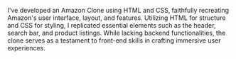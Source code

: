 I've developed an Amazon Clone using HTML and CSS, faithfully recreating Amazon's user interface, layout, and features. Utilizing HTML for structure and CSS for styling, 
I replicated essential elements such as the header, search bar, and product listings. While lacking backend functionalities, the clone serves as a testament to front-end skills in crafting immersive user experiences.
